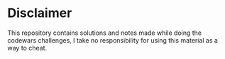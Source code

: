 # Disclaimer
This repository contains solutions and notes made while doing the codewars challenges, I take no responsibility for using this material as a way to cheat.
